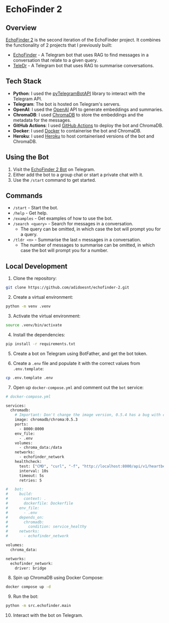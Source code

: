 # EchoFinder 2

## Overview

[EchoFinder 2](https://github.com/adidoesnt/echofinder-2) is the second iteration of the EchoFinder project. It combines the functionality of 2 projects that I previously built:

- [EchoFinder](https://github.com/adidoesnt/echofinder) - A Telegram bot that uses RAG to find messages in a conversation that relate to a given query.
- [TeleDr](https://github.com/adidoesnt/teledr) - A Telegram bot that uses RAG to summarise conversations.

## Tech Stack

- **Python**: I used the [pyTelegramBotAPI](https://github.com/eternnoai/pyTelegramBotAPI) library to interact with the Telegram API.
- **Telegram**: The bot is hosted on Telegram's servers.
- **OpenAI**: I used the [OpenAI](https://openai.com/) API to generate embeddings and summaries.
- **ChromaDB**: I used [ChromaDB](https://www.chromadb.dev/) to store the embeddings and the metadata for the messages.
- **GitHub Actions**: I used [GitHub Actions](https://github.com/features/actions) to deploy the bot and ChromaDB.
- **Docker**: I used [Docker](https://www.docker.com/) to containerise the bot and ChromaDB.
- **Heroku**: I used [Heroku](https://www.heroku.com/) to host containerised versions of the bot and ChromaDB.

## Using the Bot

1. Visit the [EchoFinder 2 Bot](https://t.me/echofinder_bot) on Telegram.
2. Either add the bot to a group chat or start a private chat with it.
3. Use the `/start` command to get started.

## Commands

- `/start` - Start the bot.
- `/help` - Get help.
- `/examples` - Get examples of how to use the bot.
- `/search <query>` - Search for messages in a conversation.
  - The query can be omitted, in which case the bot will prompt you for a query.
- `/tldr <n>` - Summarise the last `n` messages in a conversation.
  - The number of messages to summarise can be omitted, in which case the bot will prompt you for a number.

## Local Development

1. Clone the repository:

```bash
git clone https://github.com/adidoesnt/echofinder-2.git
```

2. Create a virtual environment:

```bash
python -m venv .venv
```

3. Activate the virtual environment:

```bash
source .venv/bin/activate
```

4. Install the dependencies:

```bash
pip install -r requirements.txt
```

5. Create a bot on Telegram using BotFather, and get the bot token.

6. Create a `.env` file and populate it with the correct values from `.env.template`:

```bash
cp .env.template .env
```

7. Open up `docker-compose.yml` and comment out the `bot` service:

```bash
# docker-compose.yml

services:
  chromadb:
    # Important: Don't change the image version, 0.5.4 has a bug with creating collections
    image: chromadb/chroma:0.5.3
    ports:
      - 8000:8000
    env_file:
      - .env
    volumes:
      - chroma_data:/data
    networks:
      - echofinder_network
    healthcheck:
      test: ["CMD", "curl", "-f", "http://localhost:8000/api/v1/heartbeat"]
      interval: 10s
      timeout: 5s
      retries: 5

#   bot:
#     build:
#       context: .
#       dockerfile: Dockerfile
#     env_file:
#       - .env
#     depends_on:
#       chromadb:
#         condition: service_healthy
#     networks:
#       - echofinder_network

volumes:
  chroma_data:

networks:
  echofinder_network:
    driver: bridge
```

8. Spin up ChromaDB using Docker Compose:

```bash
docker compose up -d
```

9. Run the bot:

```bash
python -m src.echofinder.main
```

10. Interact with the bot on Telegram.
